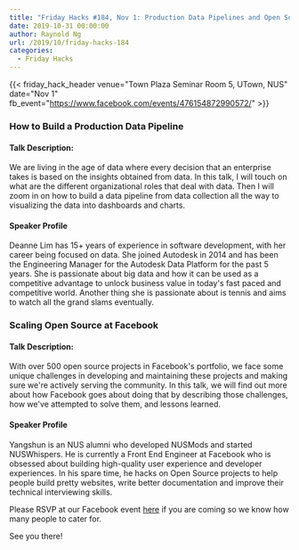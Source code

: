 ```yaml
---
title: "Friday Hacks #184, Nov 1: Production Data Pipelines and Open Source at Facebook"
date: 2019-10-31 00:00:00
author: Raynold Ng
url: /2019/10/friday-hacks-184
categories:
  - Friday Hacks
---
```


{{< friday_hack_header
    venue="Town Plaza Seminar Room 5, UTown, NUS"
    date="Nov 1"
    fb_event="https://www.facebook.com/events/476154872990572/" >}}

### How to Build a Production Data Pipeline

#### Talk Description:

We are living in the age of data where every decision that an enterprise takes is based on the insights obtained from data. In this talk, I will touch on what are the different organizational roles that deal with data. Then I will zoom in on how to build a data pipeline from data collection all the way to visualizing the data into dashboards and charts.

#### Speaker Profile

Deanne Lim has 15+ years of experience in software development, with her career being focused on data. She joined Autodesk in 2014 and has been the Engineering Manager for the Autodesk Data Platform for the past 5 years. She is passionate about big data and how it can be used as a competitive advantage to unlock business value in today's fast paced and competitive world. Another thing she is passionate about is tennis and aims to watch all the grand slams eventually.

### Scaling Open Source at Facebook

#### Talk Description:

With over 500 open source projects in Facebook's portfolio, we face some unique challenges in developing and maintaining these projects and making sure we're actively serving the community. In this talk, we will find out more about how Facebook goes about doing that by describing those challenges, how we've attempted to solve them, and lessons learned.

#### Speaker Profile

Yangshun is an NUS alumni who developed NUSMods and started NUSWhispers. He is currently a Front End Engineer at Facebook who is obsessed about building high-quality user experience and developer experiences. In his spare time, he hacks on Open Source projects to help people build pretty websites, write better documentation and improve their technical interviewing skills.

Please RSVP at our Facebook event [here](https://www.facebook.com/events/476154872990572/) if you are coming so we know how many people to cater for.

See you there!
